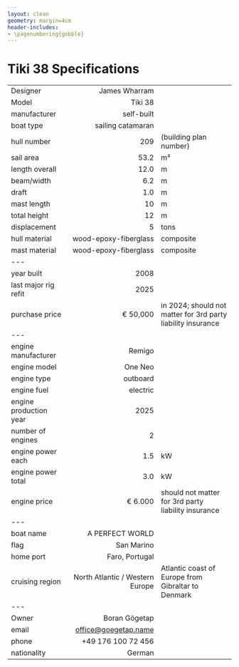 ```yaml
---
layout: clean
geometry: margin=4cm
header-includes:
- \pagenumbering{gobble}
---
```

# Tiki 38 Specifications

||||
| :--                   | --:                  | ---|
| Designer              |        James Wharram |
| Model                 |              Tiki 38 |
| manufacturer          |           self-built |
| boat type             |    sailing catamaran |
| hull number           |                  209 | (building plan number)
| sail area             |                 53.2 | m²
| length overall        |                 12.0 | m
| beam/width            |                  6.2 | m
| draft                 |                  1.0 | m
| mast length           |                   10 | m
| total height          |                   12 | m
| displacement          |                    5 | tons
| hull material         | wood-epoxy-fiberglass| composite
| mast material         | wood-epoxy-fiberglass| composite
| --- |
| year built            |                 2008 |
| last major rig refit  |                 2025 |
| purchase price        |             € 50,000 | in 2024; should not matter for 3rd party liability insurance|
| --- |
| engine manufacturer   |             Remigo   |
| engine model          |             One Neo  |
| engine type           |             outboard |
| engine fuel           |             electric |
| engine production year|                 2025 |
| number of engines     |                    2 |
| engine power each     |                  1.5 | kW 
| engine power total    |                  3.0 | kW 
| engine price          |              € 6.000 | should not matter for 3rd party liability insurance|
| --- |
| boat name             |    A PERFECT WORLD   |
| flag                  |           San Marino |
| home port             |       Faro, Portugal |
| cruising region       | North Atlantic / Western Europe | Atlantic coast of Europe from Gibraltar to Denmark|
| --- |
| Owner                 | Boran Gögetap        |
| email                 | office@goegetap.name |
| phone                 | +49 176 100 72 456   |
| nationality           | German               |
